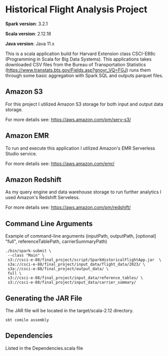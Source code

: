 # Historical Flight Analysis Project

**Spark version**: 3.2.1

**Scala version**: 2.12.18

**Java version**: Java 11.x

This is a scala application build for Harvard Extension class CSCI-E88c (Programming in Scala for Big Data Systems). This applications takes downloaded CSV files from the Bureau of Transportation Statistics (https://www.transtats.bts.gov/Fields.asp?gnoyr_VQ=FGJ) runs them through some basic aggregation with Spark SQL and outputs parquet files.

## Amazon S3
For this project I utilized Amazon S3 storage for both input and output data storage.

For more details see: https://aws.amazon.com/pm/serv-s3/

## Amazon EMR
To run and execute this application I utilized Amazon's EMR Serverless Studio service.

For more details see: https://aws.amazon.com/emr/ 

## Amazon Redshift
As my query engine and data warehouse storage to run further analytics I used Amazon's Redshift Serveless.

For more details see: https://aws.amazon.com/pm/redshift/

## Command Line Arguments

 Example of command-line arguments (inputPath, outputPath, [optional] "full", referenceTablePath, carrierSummaryPath)

 ```
 ./bin/spark-submit \
  --class "Main" \
  s3://csci-e-88/final_project/script/SparkHistoricalFlightApp.jar  \
  s3a://csci-e-88/final_project/input_data/flight_data/2023/ \
  s3a://csci-e-88/final_project/output_data/ \
  full \
  s3://csci-e-88/final_project/input_data/reference_tables/ \
  s3://csci-e-88/final_project/input_data/carrier_summary/
 ```

## Generating the JAR File
The JAR file will be located in the target/scala-2.12 directory.
```
sbt comile assembly
```

## Dependencies
Listed in the Dependencies.scala file